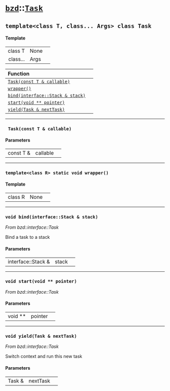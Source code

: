 # [`bzd`](../../index.md)::[`Task`](../index.md)

## `template<class T, class... Args> class Task`

#### Template
||||
|---:|:---|:---|
|class T|None||
|class...|Args||

|Function||
|:---|:---|
|[`Task(const T & callable)`](./index.md)||
|[`wrapper()`](./index.md)||
|[`bind(interface::Stack & stack)`](./index.md)||
|[`start(void ** pointer)`](./index.md)||
|[`yield(Task & nextTask)`](./index.md)||
------
### ` Task(const T & callable)`

#### Parameters
||||
|---:|:---|:---|
|const T &|callable||
------
### `template<class R> static void wrapper()`

#### Template
||||
|---:|:---|:---|
|class R|None||
------
### `void bind(interface::Stack & stack)`
*From bzd::interface::Task*

Bind a task to a stack
#### Parameters
||||
|---:|:---|:---|
|interface::Stack &|stack||
------
### `void start(void ** pointer)`
*From bzd::interface::Task*


#### Parameters
||||
|---:|:---|:---|
|void **|pointer||
------
### `void yield(Task & nextTask)`
*From bzd::interface::Task*

Switch context and run this new task
#### Parameters
||||
|---:|:---|:---|
|Task &|nextTask||
